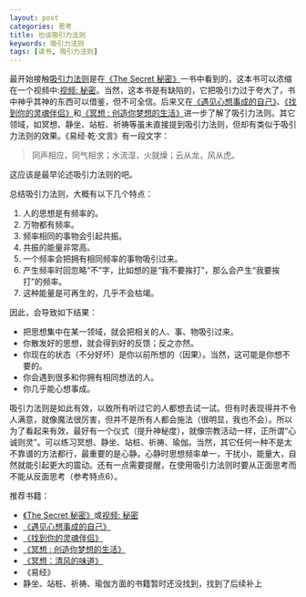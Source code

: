 ```yaml
---
layout: post
categories: 思考
title: 也谈吸引力法则
keywords: 吸引力法则
tags: [读书, 吸引力法则]
---
```


最开始接触[吸引力法则][1]是在[《The Secret 秘密》][2]一书中看到的，这本书可以浓缩在一个视频中:[视频: 秘密][3]。当然，这本书是有缺陷的，它把吸引力过于夸大了，书中神乎其神的东西可以借鉴，但不可全信。后来又在[《遇见心想事成的自己》][4]、[《找到你的灵魂伴侣》][5]和[《冥想 : 创造你梦想的生活》][6]进一步了解了吸引力法则。其它领域，如冥想、静坐、站桩、祈祷等虽未直接提到吸引力法则，但却有类似于吸引力法则的效果。《易经·乾·文言》有一段文字：

>同声相应，同气相求；水流湿，火就燥；云从龙，风从虎。

这应该是最早论述吸引力法则的吧。

<!--more-->

总结吸引力法则，大概有以下几个特点：

1.  人的思想是有频率的。
2.  万物都有频率。
3.  频率相同的事物会引起共振。
4.  共振的能量非常高。
5.  一个频率会把拥有相同频率的事物吸引过来。
6.  产生频率时回忽略“不”字，比如想的是“我不要挨打”，那么会产生“我要挨打”的频率。
7.  这种能量是可再生的，几乎不会枯竭。

因此，会导致如下结果：

*  把思想集中在某一领域，就会把相关的人、事、物吸引过来。
*  你散发好的思想，就会得到好的反馈；反之亦然。
*  你现在的状态（不分好坏）是你以前所想的（因果）。当然，这可能是你想不要的。
*  你会遇到很多和你拥有相同想法的人。
*  你几乎能心想事成。

吸引力法则是如此有效，以致所有听过它的人都想去试一试。但有时表现得并不令人满意，就像魔法很厉害，但并不是所有人都会施法（很明显，我也不会）。所以为了看起来有效，最好有一个仪式（提升神秘度），就像宗教活动一样，正所谓“心诚则灵”。可以练习冥想、静坐、站桩、祈祷、瑜伽。当然，其它任何一种不是太不靠谱的方法都行，最重要的是心静。心静时思想频率单一，干扰小，能量大，自然就能引起更大的震动。还有一点需要提醒，在使用吸引力法则时要从正面思考而不能从反面思考（参考特点6）。

推荐书籍：

*  [《The Secret 秘密》][2]或[视频: 秘密][3]
*  [《遇见心想事成的自己》][4]
*  [《找到你的灵魂伴侣》][5]
*  [《冥想 : 创造你梦想的生活》][6]
*  [《冥想：清风的味道》][7]
*  《易经》
*  静坐、站桩、祈祷、瑜伽方面的书籍暂时还没找到，找到了后续补上



[1]:http://zh.wikipedia.org/zh-cn/%E5%90%B8%E5%BC%95%E5%8A%9B%E6%B3%95%E5%89%87_(%E6%96%B0%E6%80%9D%E7%B6%AD)
[2]:http://book.douban.com/subject/3266968/
[3]:http://v.youku.com/v_show/id_XMzcyMDIyMDIw.html
[4]:http://book.douban.com/subject/3123393/
[5]:http://book.douban.com/subject/4932918/
[6]:http://book.douban.com/subject/10484725/
[7]:http://book.douban.com/subject/6124328/